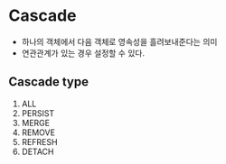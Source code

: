 # Cascade
- 하나의 객체에서 다음 객체로 영속성을 흘려보내준다는 의미
- 연관관계가 있는 경우 설정할 수 있다.

## Cascade type
1. ALL
2. PERSIST
3. MERGE
4. REMOVE
5. REFRESH
6. DETACH